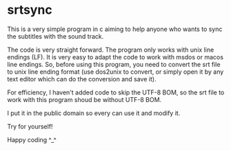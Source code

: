 # srtsync

This is a very simple program in c aiming to help anyone who wants to sync the 
subtitles with the sound track.

The code is very straight forward. The program only works with unix line 
endings (LF). It is very easy to adapt the code to work with msdos or macos 
line endings. So, before using this program, you need to convert the srt file
to unix line ending format (use dos2unix to convert, or simply open it by any
text editor which can do the conversion and save it).

For efficiency, I haven't added code to skip the UTF-8 BOM, so the srt file
to work with this program shoud be without UTF-8 BOM.

I put it in the public domain so every can use it and modify it.

Try for yourself!

Happy coding ^_^
